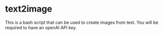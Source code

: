 # text2image
This is a bash script that can be used to create images from text. You will be required to have an openAI API key.
